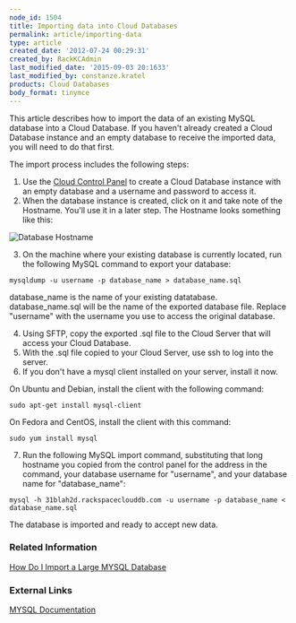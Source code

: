 ```yaml
---
node_id: 1504
title: Importing data into Cloud Databases
permalink: article/importing-data
type: article
created_date: '2012-07-24 00:29:31'
created_by: RackKCAdmin
last_modified_date: '2015-09-03 20:1633'
last_modified_by: constanze.kratel
products: Cloud Databases
body_format: tinymce
---
```


This article describes how to import the data of an existing MySQL
database into a Cloud Database. If you haven't already created a Cloud
Database instance and an empty database to receive the imported data,
you will need to do that first.

The import process includes the following steps:

1.  Use the [Cloud Control Panel](http://mycloud.rackspace.com) to
    create a Cloud Database instance with an empty database and a
    username and password to access it.
2.  When the database instance is created, click on it and take note of
    the Hostname. You'll use it in a later step. The Hostname looks
    something like this:

![Database
Hostname](http://c691244.r44.cf2.rackcdn.com/Hostname%20of%20Database.png)

3.  On the machine where your existing database is currently located,
    run the following MySQL command to export your database:

<!-- -->

    mysqldump -u username -p database_name > database_name.sql

database\_name is the name of your existing datatabase.
database\_name.sql will be the name of the exported database file.
 Replace "username" with the username you use to access the original
database.

4.  Using SFTP, copy the exported .sql file to the Cloud Server that
    will access your Cloud Database.
5.  With the .sql file copied to your Cloud Server, use ssh to log into
    the server.
6.  If you don't have a mysql client installed on your server, install
    it now.

On Ubuntu and Debian, install the client with the following command:

    sudo apt-get install mysql-client

On Fedora and CentOS, install the client with this command:

    sudo yum install mysql

7.  Run the following MySQL import command, substituting that long
    hostname you copied from the control panel for the address in the
    command, your database username for "username", and your database
    name for "database\_name":

<!-- -->

    mysql -h 31blah2d.rackspaceclouddb.com -u username -p database_name < database_name.sql

The database is imported and ready to accept new data.

### Related Information

[How Do I Import a Large MYSQL
Database](http://www.rackspace.com/knowledge_center/index.php/How_do_I_import_a_large_Mysql_Database)

### External Links

[MYSQL Documentation](http://dev.mysql.com/doc/)

